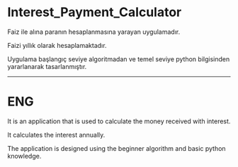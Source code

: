 # Interest_Payment_Calculator

Faiz ile alına paranın hesaplanmasına yarayan uygulamadır.

Faizi yıllık olarak hesaplamaktadır.

Uygulama başlangıç seviye algoritmadan ve temel seviye python bilgisinden yararlanarak tasarlanmıştır.

***

# ENG 

It is an application that is used to calculate the money received with interest.

It calculates the interest annually.

The application is designed using the beginner algorithm and basic python knowledge.
